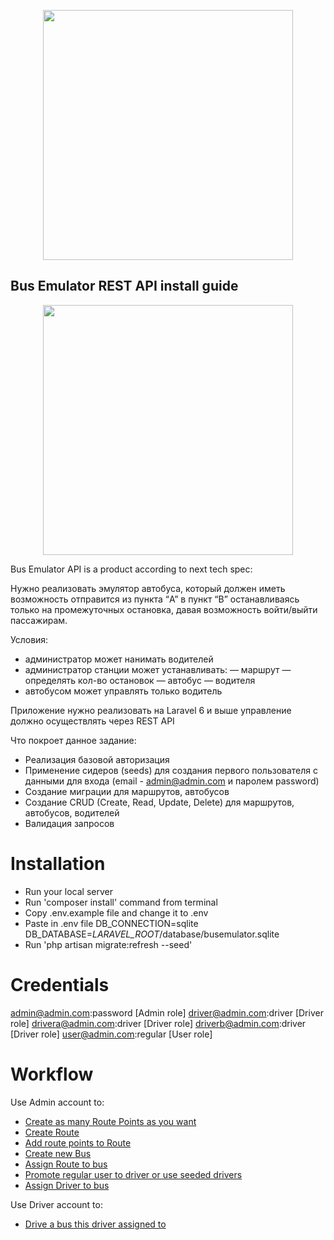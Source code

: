 <p align="center"><a href="https://laravel.com" target="_blank"><img src="https://raw.githubusercontent.com/laravel/art/master/logo-lockup/5%20SVG/2%20CMYK/1%20Full%20Color/laravel-logolockup-cmyk-red.svg" width="400"></a></p>


## Bus Emulator REST API install guide
<p align="center"><a href="https://laravel.com" target="_blank"><img src="https://i.gyazo.com/2b44569acacf2e6b9dec60f6a5bfd25d.png" width="400"></a></p>

Bus Emulator API is a product according to next tech spec:

Нужно реализовать эмулятор автобуса, который должен иметь возможность отправится из пункта  “A” в пункт “B”
останавливаясь только на промежуточных остановка, давая возможность войти/выйти пассажирам.

Условия:
- администратор может нанимать водителей
- администратор станции может устанавливать:
— маршрут
— определять кол-во остановок
— автобус
— водителя
- автобусом может управлять только водитель

Приложение нужно реализовать на Laravel 6 и выше управление должно осуществлять через REST API 

Что покроет данное задание:
- Реализация базовой авторизация
- Применение сидеров (seeds) для создания первого пользователя с данными для входа (email - admin@admin.com и паролем password)
- Создание миграции для маршрутов, автобусов
- Создание CRUD (Create, Read, Update, Delete) для маршрутов, автобусов, водителей
- Валидация запросов

# Installation
- Run your local server
- Run 'composer install' command from terminal
- Copy .env.example file and change it to .env
- Paste in .env file 
DB_CONNECTION=sqlite
DB_DATABASE=*LARAVEL_ROOT*/database/busemulator.sqlite
- Run 'php artisan migrate:refresh --seed'

# Credentials
admin@admin.com:password [Admin role]
driver@admin.com:driver [Driver role]
drivera@admin.com:driver [Driver role]
driverb@admin.com:driver [Driver role]
user@admin.com:regular [User role]

# Workflow
Use Admin account to:
- <a href="/docs/#store-a-newly-created-route-point">Create as many Route Points as you want</a>
- <a href="/docs/#store-a-newly-created-route">Create Route</a>
- <a href="/docs/#add-a-point-to-route">Add route points to Route</a>
- <a href="/docs/#store-a-newly-created-bus">Create new Bus</a>
- <a href="/docs/#assign-route-to-bus">Assign Route to bus</a>
- <a href="/docs/#change-users-role-to-driver">Promote regular user to driver or use seeded drivers</a>
- <a href="/docs/#assign-driver-to-bus">Assign Driver to bus</a>

Use Driver account to:
- <a href="/docs/#drive-a-bus">Drive a bus this driver assigned to</a>
